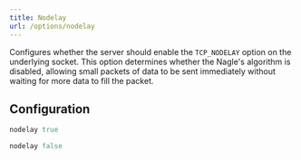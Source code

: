 ```yaml
---
title: Nodelay
url: /options/nodelay
---
```


Configures whether the server should enable the `TCP_NODELAY` option on the underlying socket.
This option determines whether the Nagle's algorithm is disabled, allowing small packets of data to be sent immediately without waiting for more data to fill the packet.

## Configuration
```ruby {filename=Itsi.rb}
nodelay true
```

```ruby {filename=Itsi.rb}
nodelay false
```
